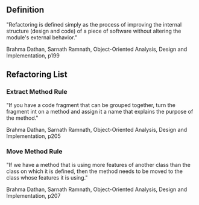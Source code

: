 ## Definition

"Refactoring is defined simply as the process of improving the internal structure (design and code) of a piece of software without altering the module's external behavior."

Brahma Dathan, Sarnath Ramnath, Object-Oriented Analysis, Design and Implementation, p199

## Refactoring List

### Extract Method Rule

"If you have a code fragment that can be grouped together, turn the fragment int on a method and assign it a name that explains the purpose of the method."

Brahma Dathan, Sarnath Ramnath, Object-Oriented Analysis, Design and Implementation, p205

### Move Method Rule

"If we have a method that is using more features of another class than the class on which it is defined, then the method needs to be moved to the class whose features it is using."

Brahma Dathan, Sarnath Ramnath, Object-Oriented Analysis, Design and Implementation, p207